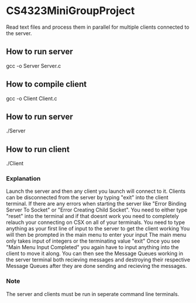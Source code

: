 # CS4323MiniGroupProject
Read text files and process them in parallel for multiple clients connected to the server.

## How to run server
gcc -o Server Server.c

## How to compile client
gcc -o Client Client.c

## How to run server
./Server

## How to run client
./Client

### Explanation
Launch the server and then any client you launch will connect to it.
Clients can be disconnected from the server by typing "exit" into the client terminal.
If there are any errors when starting the server like "Error Binding Server To Socket" or "Error Creating Child Socket".
You need to either type "reset" into the terminal and if that doesnt work you need to completely relauch your connecting on CSX on all of your terminals. 
You need to type anything as your first line of input to the server to get the client working
You will then be prompted in the main menu to enter your input
The main menu only takes input of integers or the terminating value "exit"
Once you see "Main Menu Input Completed" you again have to input anything into the client to move it along.
You can then see the Message Queues working in the server terminal both recieving messages and destroying their respective Message Queues after they are done sending and recieving the messages. 

### Note
The server and clients must be run in seperate command line terminals.